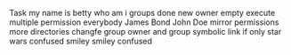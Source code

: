 Task my name is betty
who am i
groups done
new owner
empty
execute
multiple permission
everybody
James Bond
John Doe
mirror permissions
more directories
changfe group
owner and group
symbolic link
if only
star wars
confused smiley
smiley confused
